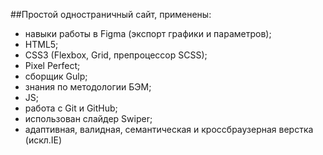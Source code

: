 ##Простой одностраничный сайт, применены:
- навыки работы в Figma (экспорт графики и параметров);
- HTML5; 
- CSS3 (Flexbox, Grid, препроцессор SCSS);
- Pixel Perfect;
- сборщик Gulp;
- знания по методологии БЭМ;
- JS;
- работа с Git и GitHub;
- использован слайдер Swiper;
- адаптивная, валидная, семантическая и кроссбраузерная верстка (искл.IE)
